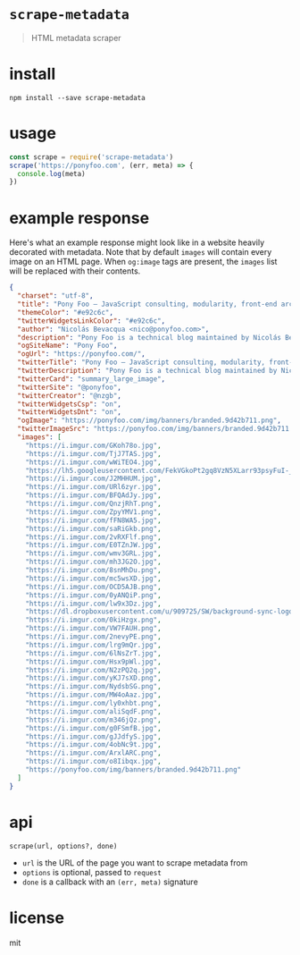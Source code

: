 # `scrape-metadata`

> HTML metadata scraper

# install

```shell
npm install --save scrape-metadata
```

# usage

```js
const scrape = require('scrape-metadata')
scrape('https://ponyfoo.com', (err, meta) => {
  console.log(meta)
})
```

# example response

Here's what an example response might look like in a website heavily decorated with metadata. Note that by default `images` will contain every image on an HTML page. When `og:image` tags are present, the `images` list will be replaced with their contents.

```json
{
  "charset": "utf-8",
  "title": "Pony Foo — JavaScript consulting, modularity, front-end architecture, performance, and more. Authored by Nicolás Bevacqua",
  "themeColor": "#e92c6c",
  "twitterWidgetsLinkColor": "#e92c6c",
  "author": "Nicolás Bevacqua <nico@ponyfoo.com>",
  "description": "Pony Foo is a technical blog maintained by Nicolás Bevacqua, where he shares his thoughts on JavaScript and the web. Nico likes writing, public speaking, and open-source.",
  "ogSiteName": "Pony Foo",
  "ogUrl": "https://ponyfoo.com/",
  "twitterTitle": "Pony Foo — JavaScript consulting, modularity, front-end architecture, performance, and more. Authored by Nicolás Bevacqua",
  "twitterDescription": "Pony Foo is a technical blog maintained by Nicolás Bevacqua, where he shares his thoughts on JavaScript and the web. Nico likes writing, public speaking, and open-source.",
  "twitterCard": "summary_large_image",
  "twitterSite": "@ponyfoo",
  "twitterCreator": "@nzgb",
  "twitterWidgetsCsp": "on",
  "twitterWidgetsDnt": "on",
  "ogImage": "https://ponyfoo.com/img/banners/branded.9d42b711.png",
  "twitterImageSrc": "https://ponyfoo.com/img/banners/branded.9d42b711.png",
  "images": [
    "https://i.imgur.com/GKoh78o.jpg",
    "https://i.imgur.com/TjJ7TAS.jpg",
    "https://i.imgur.com/wWiTEO4.jpg",
    "https://lh5.googleusercontent.com/FekVGkoPt2gq8VzN5XLarr93psyFuI-_O0bUwJWZVLh9gzQiOJaXavUPuroyMjoPFRfmveefETIbMADUX3R_5Ij7_HIH7xxXj70L6M0CTbVGEjbVSkbYX7RwabOuESpPEFyJY-Br",
    "https://i.imgur.com/J2MHHUM.jpg",
    "https://i.imgur.com/URl6zyr.jpg",
    "https://i.imgur.com/BFQAdJy.jpg",
    "https://i.imgur.com/QnzjRhT.png",
    "https://i.imgur.com/ZpyYMV1.png",
    "https://i.imgur.com/fFN8WA5.jpg",
    "https://i.imgur.com/saRiGkb.png",
    "https://i.imgur.com/2vRXFlf.png",
    "https://i.imgur.com/E0TZnJW.jpg",
    "https://i.imgur.com/wmv3GRL.jpg",
    "https://i.imgur.com/mh3JG2O.jpg",
    "https://i.imgur.com/8snMhDu.png",
    "https://i.imgur.com/mc5wsXD.jpg",
    "https://i.imgur.com/OCD5AJB.png",
    "https://i.imgur.com/0yANQiP.png",
    "https://i.imgur.com/lw9x3Dz.jpg",
    "https://dl.dropboxusercontent.com/u/909725/SW/background-sync-logo.jpg",
    "https://i.imgur.com/0kiHzgx.png",
    "https://i.imgur.com/VW7FAUH.png",
    "https://i.imgur.com/2nevyPE.png",
    "https://i.imgur.com/lrg9mQr.jpg",
    "https://i.imgur.com/6lNsZrT.jpg",
    "https://i.imgur.com/Hsx9pWl.jpg",
    "https://i.imgur.com/N2zPQ2q.jpg",
    "https://i.imgur.com/yKJ7sXD.png",
    "https://i.imgur.com/NydsbSG.png",
    "https://i.imgur.com/MW4oAaz.jpg",
    "https://i.imgur.com/ly0xhbt.png",
    "https://i.imgur.com/aliSqdF.png",
    "https://i.imgur.com/m346jQz.png",
    "https://i.imgur.com/g0FSmfB.jpg",
    "https://i.imgur.com/gJJdfyS.jpg",
    "https://i.imgur.com/4obNc9t.jpg",
    "https://i.imgur.com/ArxlARC.png",
    "https://i.imgur.com/o8Iibqx.jpg",
    "https://ponyfoo.com/img/banners/branded.9d42b711.png"
  ]
}
```

# api

`scrape(url, options?, done)`

- `url` is the URL of the page you want to scrape metadata from
- `options` is optional, passed to `request`
- `done` is a callback with an `(err, meta)` signature

# license

mit

